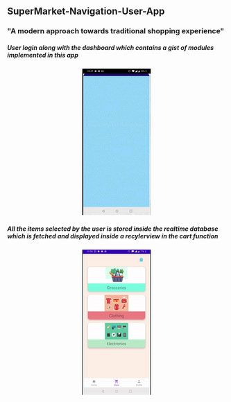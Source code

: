## SuperMarket-Navigation-User-App

<h3 style="text-align=center";font-family: "Times New Roman", Times, serif; >"A modern approach towards traditional shopping experience"</h3>







<h5 style="text-align=center";font-family: "Times New Roman", Times, serif; padding: 40px>User login along with the dashboard which contains a gist of modules implemented in this app</h5>
<div align="center">

  ![dashboard](media/dashbaord.gif)

</div>









<h5 style="text-align=center";font-family: "Times New Roman", Times, serif; padding:40px >All the items selected by the user is stored inside the realtime database which is fetched and displayed inside a recylerview in the cart function</h5>
<div align="center">

  ![cart](media/cart.gif)

</div>


